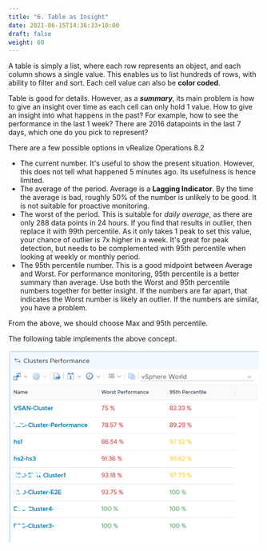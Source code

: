 ```yaml
---
title: "6. Table as Insight"
date: 2021-06-15T14:36:33+10:00
draft: false
weight: 60
---
```


A table is simply a list, where each row represents an object, and each column shows a single value. This enables us to list hundreds of rows, with ability to filter and sort. Each cell value can also be **color coded**.

Table is good for details. However, as a ***summary***, its main problem is how to give an insight over time as each cell can only hold 1 value. How to give an insight into what happens in the past? For example, how to see the performance in the last 1 week? There are 2016 datapoints in the last 7 days, which one do you pick to represent?

There are a few possible options in vRealize Operations 8.2

- The current number. It's useful to show the present situation. However, this does not tell what happened 5 minutes ago. Its usefulness is hence limited.
- The average of the period. Average is a **Lagging Indicator**. By the time the average is bad, roughly 50% of the number is unlikely to be good. It is not suitable for proactive monitoring.
- The worst of the period. This is suitable for _daily average_, as there are only 288 data points in 24 hours. If you find that results in outlier, then replace it with 99th percentile. As it only takes 1 peak to set this value, your chance of outlier is 7x higher in a week. It's great for peak detection, but needs to be complemented with 95th percentile when looking at weekly or monthly period.
- The 95th percentile number. This is a good midpoint between Average and Worst. For performance monitoring, 95th percentile is a better summary than average. Use both the Worst and 95th percentile numbers together for better insight. If the numbers are far apart, that indicates the Worst number is likely an outlier. If the numbers are similar, you have a problem.

From the above, we should choose Max and 95th percentile.

The following table implements the above concept.

![table example](3.1.6-fig-1.png)
